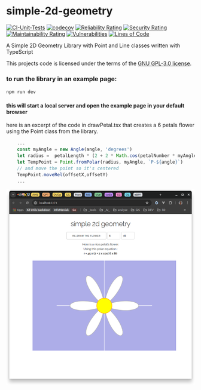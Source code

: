 # simple-2d-geometry

[![CI-Unit-Tests](https://github.com/lao-tseu-is-alive/simple-2d-geometry/actions/workflows/npm-test.yml/badge.svg)](https://github.com/lao-tseu-is-alive/simple-2d-geometry/actions/workflows/npm-test.yml)
[![codecov](https://codecov.io/gh/lao-tseu-is-alive/simple-2d-geometry/branch/main/graph/badge.svg)](https://codecov.io/gh/lao-tseu-is-alive/simple-2d-geometry)
[![Reliability Rating](https://sonarcloud.io/api/project_badges/measure?project=lao-tseu-is-alive_simple-2d-geometry&metric=reliability_rating)](https://sonarcloud.io/summary/new_code?id=lao-tseu-is-alive_simple-2d-geometry)
[![Security Rating](https://sonarcloud.io/api/project_badges/measure?project=lao-tseu-is-alive_simple-2d-geometry&metric=security_rating)](https://sonarcloud.io/summary/new_code?id=lao-tseu-is-alive_simple-2d-geometry)
[![Maintainability Rating](https://sonarcloud.io/api/project_badges/measure?project=lao-tseu-is-alive_simple-2d-geometry&metric=sqale_rating)](https://sonarcloud.io/summary/new_code?id=lao-tseu-is-alive_simple-2d-geometry)
[![Vulnerabilities](https://sonarcloud.io/api/project_badges/measure?project=lao-tseu-is-alive_simple-2d-geometry&metric=vulnerabilities)](https://sonarcloud.io/summary/new_code?id=lao-tseu-is-alive_simple-2d-geometry)
[![Lines of Code](https://sonarcloud.io/api/project_badges/measure?project=lao-tseu-is-alive_simple-2d-geometry&metric=ncloc)](https://sonarcloud.io/summary/new_code?id=lao-tseu-is-alive_simple-2d-geometry)



A Simple 2D Geometry Library with Point and Line classes written with TypeScript

This projects code is licensed under the terms of the [GNU GPL-3.0 license](https://www.gnu.org/licenses/quick-guide-gplv3.html).


### to run the library in an example page:  
```bash
npm run dev
```

#### this will start a local server and open the example page in your default browser
here is an excerpt of the code in drawPetal.tsx that creates a 6 petals flower using the Point class from the library.
```typescript
    ...
    const myAngle = new Angle(angle, 'degrees')
    let radius =  petalLength * (2 + 2 * Math.cos(petalNumber * myAngle.toRadians()))
    let TempPoint = Point.fromPolar(radius, myAngle, `P-${angle}`)
    // and move the point so it's centered
    TempPoint.moveRel(offsetX,offsetY)
    ...
```

![alt text](https://raw.githubusercontent.com/lao-tseu-is-alive/simple-2d-geometry/main/images/simple-2d-geometry_example_polar_equation_flower.png "Using the Point class to create a nice 6 petal's flowers from a polar equation")
